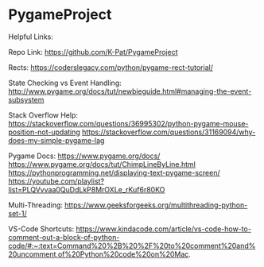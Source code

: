 # PygameProject
 
Helpful Links:

Repo Link: 
https://github.com/K-Pat/PygameProject 

Rects: 
https://coderslegacy.com/python/pygame-rect-tutorial/ 

State Checking vs Event Handling:
http://www.pygame.org/docs/tut/newbieguide.html#managing-the-event-subsystem 

Stack Overflow Help: 
https://stackoverflow.com/questions/36995302/python-pygame-mouse-position-not-updating 
https://stackoverflow.com/questions/31169094/why-does-my-simple-pygame-lag 

Pygame Docs:
https://www.pygame.org/docs/
https://www.pygame.org/docs/tut/ChimpLineByLine.html
https://pythonprogramming.net/displaying-text-pygame-screen/ 
https://youtube.com/playlist?list=PLQVvvaa0QuDdLkP8MrOXLe_rKuf6r80KO

Multi-Threading:
https://www.geeksforgeeks.org/multithreading-python-set-1/ 

VS-Code Shortcuts:
https://www.kindacode.com/article/vs-code-how-to-comment-out-a-block-of-python-code/#:~:text=Command%20%2B%20%2F%20to%20comment%20and%20uncomment,of%20Python%20code%20on%20Mac. 